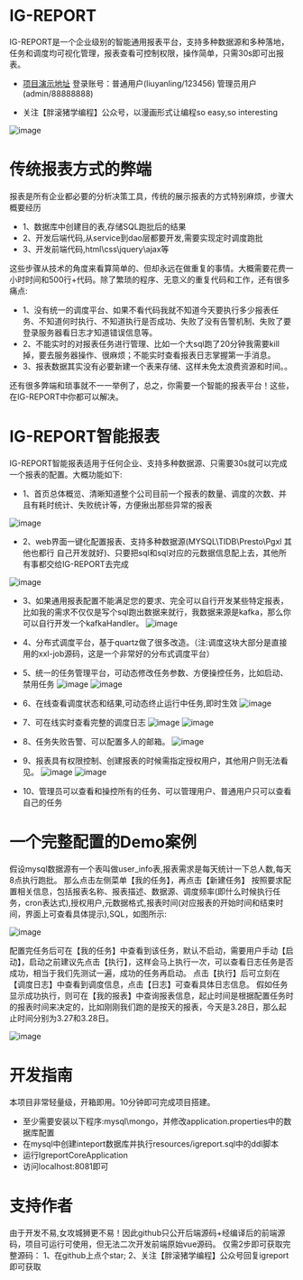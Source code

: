 # IG-REPORT
IG-REPORT是一个企业级别的智能通用报表平台，支持多种数据源和多种落地，任务和调度均可视化管理，报表查看可控制权限，操作简单，只需30s即可出报表。

- [项目演示地址](http://101.37.90.241:8081) 
登录账号：普通用户(liuyanling/123456) 管理员用户(admin/88888888)

- 关注【胖滚猪学编程】公众号，以漫画形式让编程so easy,so interesting

![image](https://github.com/LYL41011/igreport/blob/master/igreport-core/src/main/resources/static/static/img/wechat1.jpg?raw=true)



# 传统报表方式的弊端
报表是所有企业都必要的分析决策工具，传统的展示报表的方式特别麻烦，步骤大概要经历

- 1、数据库中创建目的表,存储SQL跑批后的结果 
- 2、开发后端代码,从service到dao层都要开发,需要实现定时调度跑批 
- 3、开发前端代码,html\css\jquery\ajax等

这些步骤从技术的角度来看算简单的、但却永远在做重复的事情。大概需要花费一小时时间和500行+代码。除了繁琐的程序、无意义的重复代码和工作，还有很多痛点:

- 1、没有统一的调度平台、如果不看代码我就不知道今天要执行多少报表任务、不知道何时执行、不知道执行是否成功、失败了没有告警机制、失败了要登录服务器看日志才知道错误信息等。
- 2、不能实时的对报表任务进行管理、比如一个大sql跑了20分钟我需要kill掉，要去服务器操作、很麻烦；不能实时查看报表日志掌握第一手消息。
- 3、报表数据其实没有必要新建一个表来存储、这样未免太浪费资源和时间。。

还有很多弊端和琐事就不一一举例了，总之，你需要一个智能的报表平台！这些，在IG-REPORT中你都可以解决。

# IG-REPORT智能报表

IG-REPORT智能报表适用于任何企业、支持多种数据源、只需要30s就可以完成一个报表的配置。大概功能如下:

- 1、首页总体概览、清晰知道整个公司目前一个报表的数量、调度的次数、并且有耗时统计、失败统计等，方便揪出那些异常的报表

![image](https://github.com/LYL41011/igreport/blob/master/igreport-core/src/main/resources/static/static/img/igreport-dashbord.png?raw=true)

- 2、web界面一键化配置报表、支持多种数据源(MYSQL\TIDB\Presto\Pgxl 其他也都行 自己开发就好)、只要把sql和sql对应的元数据信息配上去，其他所有事都交给IG-REPORT去完成

![image](https://github.com/LYL41011/igreport/blob/master/igreport-core/src/main/resources/static/static/img/add-task.png?raw=true)

- 3、如果通用报表配置不能满足您的要求、完全可以自行开发某些特定报表，比如我的需求不仅仅是写个sql跑出数据来就行，我数据来源是kafka，那么你可以自行开发一个kafkaHandler。
![image](https://github.com/LYL41011/igreport/blob/master/igreport-core/src/main/resources/static/static/img/igreport-add-special-task.png?raw=true)


- 4、分布式调度平台，基于quartz做了很多改造。（注:调度这块大部分是直接用的xxl-job源码，这是一个非常好的分布式调度平台）
- 5、统一的任务管理平台，可动态修改任务参数、方便操控任务，比如启动、禁用任务
![image](https://github.com/LYL41011/igreport/blob/master/igreport-core/src/main/resources/static/static/img/igreport-my-task.png?raw=true)
![image](https://github.com/LYL41011/igreport/blob/master/igreport-core/src/main/resources/static/static/img/igreport-edit.png?raw=true)


- 6、在线查看调度状态和结果,可动态终止运行中任务,即时生效
![image](https://github.com/LYL41011/igreport/blob/master/igreport-core/src/main/resources/static/static/img/igreport-scheduler-task.png?raw=true)

- 7、可在线实时查看完整的调度日志
![image](https://github.com/LYL41011/igreport/blob/master/igreport-core/src/main/resources/static/static/img/igreport-log-error.png?raw=true)
![image](https://github.com/LYL41011/igreport/blob/master/igreport-core/src/main/resources/static/static/img/igreport-log-running.png?raw=true)

- 8、任务失败告警、可以配置多人的邮箱。
![image](https://github.com/LYL41011/igreport/blob/master/igreport-core/src/main/resources/static/static/img/igreport-alarm.png?raw=true)

- 9、报表具有权限控制、创建报表的时候需指定授权用户，其他用户则无法看见。
![image](https://github.com/LYL41011/igreport/blob/master/igreport-core/src/main/resources/static/static/img/igreport-authpeople.png?raw=true)
![image](https://github.com/LYL41011/igreport/blob/master/igreport-core/src/main/resources/static/static/img/igreport-report.png?raw=true)

- 10、管理员可以查看和操控所有的任务、可以管理用户、普通用户只可以查看自己的任务


# 一个完整配置的Demo案例

假设mysql数据源有一个表叫做user_info表,报表需求是每天统计一下总人数,每天8点执行跑批。
那么点击左侧菜单【我的任务】，再点击【新建任务】
按照要求配置相关信息，包括报表名称、报表描述、数据源、调度频率(即什么时候执行任务，cron表达式),授权用户,元数据格式,报表时间(对应报表的开始时间和结束时间，界面上可查看具体提示),SQL，如图所示:

![image](https://github.com/LYL41011/igreport/blob/master/igreport-core/src/main/resources/static/static/img/demo.jpg?raw=true)

配置完任务后可在【我的任务】中查看到该任务，默认不启动，需要用户手动【启动】，启动之前建议先点击【执行】，这样会马上执行一次，可以查看日志任务是否成功，相当于我们先测试一遍，成功的任务再启动。
点击【执行】后可立刻在【调度日志】中查看到调度信息，点击【日志】可查看具体日志信息。
假如任务显示成功执行，则可在【我的报表】中查询报表信息，起止时间是根据配置任务时的报表时间来决定的，比如刚刚我们跑的是按天的报表，今天是3.28日，那么起止时间分别为3.27和3.28日。

![image](https://github.com/LYL41011/igreport/blob/master/igreport-core/src/main/resources/static/static/img/demo1.jpg?raw=true)

# 开发指南
本项目非常轻量级，开箱即用。10分钟即可完成项目搭建。

- 至少需要安装以下程序:mysql\mongo，并修改application.properties中的数据库配置
- 在mysql中创建inteport数据库并执行resources/igreport.sql中的ddl脚本
- 运行IgreportCoreApplication
- 访问localhost:8081即可

# 支持作者

由于开发不易,女攻城狮更不易！因此github只公开后端源码+经编译后的前端源码，项目可运行可使用，但无法二次开发前端原始vue源码。
仅需2步即可获取完整源码：
1、在github上点个star;
2、关注【胖滚猪学编程】公众号回复igreport即可获取